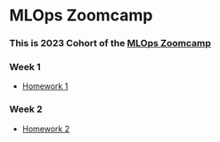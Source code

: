 # MLOps Zoomcamp

### This is 2023 Cohort of the [MLOps Zoomcamp](https://github.com/DataTalksClub/mlops-zoomcamp)

### Week 1
 - [Homework 1](https://github.com/egeai/data_talks_club/blob/main/week_1/01_Intro_homework.ipynb)

### Week 2
 - [Homework 2](https://github.com/egeai/data_talks_club/blob/main/week_2/02_experiment_tracking_hw.ipynb)



